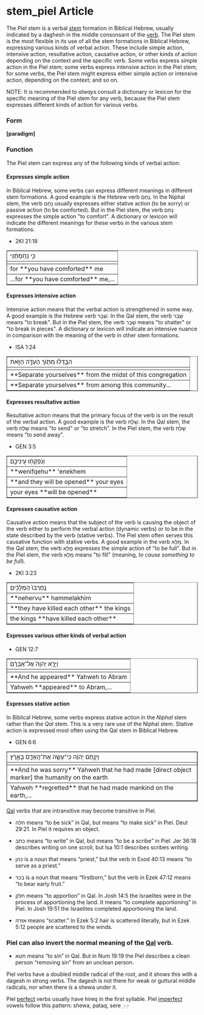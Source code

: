 # stem_piel Article

The Piel stem is a verbal [stem](https://git.door43.org/Door43/en-uhg/src/master/content/stem/02.md) formation in Biblical Hebrew, usually indicated by a daghesh in the middle consonsant of the [verb](https://git.door43.org/Door43/en-uhg/src/master/content/verb/02.md). The Piel stem is the most flexible in its use of all the stem formations in Biblical Hebrew, expressing various kinds of verbal action. These include simple action, intensive action, resultative action, causative action, or other kinds of action depending on the context and the specific verb.  Some verbs express simple action in the Piel stem; some verbs express intensive action in the Piel stem; for some verbs, the Piel stem might express either simple action or intensive action, depending on the context; and so on.

NOTE: It is recommended to *always* consult a dictionary or lexicon for the specific meaning of the Piel stem for any verb, because the Piel stem expresses different kinds of action for various verbs.

### Form

**[paradigm]**

### Function

The Piel stem can express any of the following kinds of verbal action:
 
#### Expresses simple action
In Biblical Hebrew, some verbs can express different meanings in different stem formations.  A good example is the Hebrew verb נָחַם.  In the Niphal stem, the verb נָחַם usually expresses either stative action (to be sorry) or passive action (to be comforted).  But in the Piel stem, the verb נָחַם expresses the simple action "to comfort".  A dictionary or lexicon will indicate the different meanings for these verbs in the various stem formations.

* 2KI 21:18
<table border="1" class="docutils">
<colgroup>
<col width="100%" />
</colgroup>
<tbody valign="top">
<tr class="row-odd"><td>כִּ֣י נִֽחַמְתָּ֔נִי</td>
</tr>
<tr class="row-even"><td></td>
</tr>
<tr class="row-odd"><td>for **you have comforted** me</td>
</tr>
<tr class="row-even"><td>...for **you have comforted** me,...</td>
</tr>
</tbody>
</table>

#### Expresses intensive action
Intensive action means that the verbal action is strengthened in some way. A good example is the Hebrew verb שָׁבַר.  In the Qal stem, the verb שָׁבַר means "to break". But in the Piel stem, the verb שָׁבַר means "to shatter" or "to break in pieces". A dictionary or lexicon will indicate an intensive nuance in comparison with the meaning of the verb in other stem formations. 

* ISA 1:24
<table border="1" class="docutils">
<colgroup>
<col width="100%" />
</colgroup>
<tbody valign="top">
<tr class="row-odd"><td>הִבָּ֣דְל֔וּ מִתּ֖וֹךְ הָעֵדָ֣ה הַזֹּ֑את</td>
</tr>
<tr class="row-even"><td></td>
</tr>
<tr class="row-odd"><td>**Separate yourselves** from the midst of this congregation</td>
</tr>
<tr class="row-even"><td>**Separate yourselves** from among this community...</td>
</tr>
</tbody>
</table>

#### Expresses resultative action
Resultative action means that the primary focus of the verb is on the result of the verbal action.  A good example is the verb שָׁלַח.  In the Qal stem, the verb שָׁלַח means "to send" or "to stretch".  In the Piel stem, the verb שָׁלַח means "to send away".  

* GEN 3:5
<table border="1" class="docutils">
<colgroup>
<col width="100%" />
</colgroup>
<tbody valign="top">
<tr class="row-odd"><td>וְנִפְקְח֖וּ עֵֽינֵיכֶ֑ם</td>
</tr>
<tr class="row-even"><td>**wenifqehu** 'enekhem</td>
</tr>
<tr class="row-odd"><td>**and they will be opened** your eyes</td>
</tr>
<tr class="row-even"><td>your eyes **will be opened**</td>
</tr>
</tbody>
</table>

#### Expresses causative action
Causative action means that the subject of the verb is causing the object of the verb either to perform the verbal action (dynamic verbs) or to be in the state described by the verb (stative verbs).  The Piel stem often serves this causative function with stative verbs.  A good example in the verb מָלֵא.  In the Qal stem, the verb מָלֵא expresses the simple action of "to be full".  But in the Piel stem, the verb מָלֵא means "to fill" (meaning, *to cause something to be full*).

* 2KI 3:23
<table border="1" class="docutils">
<colgroup>
<col width="100%" />
</colgroup>
<tbody valign="top">
<tr class="row-odd"><td>נֶֽחֶרְבוּ֙ הַמְּלָכִ֔ים</td>
</tr>
<tr class="row-even"><td>**nehervu** hammelakhim</td>
</tr>
<tr class="row-odd"><td>**they have killed each other** the kings</td>
</tr>
<tr class="row-even"><td>the kings **have killed each other**</td>
</tr>
</tbody>
</table>

#### Expresses various other kinds of verbal action


* GEN 12:7
<table border="1" class="docutils">
<colgroup>
<col width="100%" />
</colgroup>
<tbody valign="top">
<tr class="row-odd"><td>וַיֵּרָ֤א יְהוָה֙ אֶל־אַבְרָ֔ם</td>
</tr>
<tr class="row-even"><td></td>
</tr>
<tr class="row-odd"><td>**And he appeared** Yahweh to Abram</td>
</tr>
<tr class="row-even"><td>Yahweh **appeared** to Abram,...</td>
</tr>
</tbody>
</table>

#### Expresses stative action

In Biblical Hebrew, some verbs express stative action in the *Niphal* stem rather than the *Qal* stem. This is a very rare use of the Niphal stem. Stative action is expressed most often using the Qal stem in Biblical Hebrew. 

* GEN 6:6
<table border="1" class="docutils">
<colgroup>
<col width="100%" />
</colgroup>
<tbody valign="top">
<tr class="row-odd"><td>וַיִּנָּ֣חֶם יְהוָ֔ה כִּֽי־עָשָׂ֥ה אֶת־הָֽאָדָ֖ם בָּאָ֑רֶץ</td>
</tr>
<tr class="row-even"><td></td>
</tr>
<tr class="row-odd"><td>**And he was sorry** Yahweh that he had made [direct object marker] the humanity on the earth</td>
</tr>
<tr class="row-even"><td>Yahweh **regretted** that he had made mankind on the earth,...</td>
</tr>
</tbody>
</table>





[Qal](https://git.door43.org/Door43/en-uhg/src/master/content/stem_qal/02.md) verbs that are intransitive may become transitive in Piel. 

* חלה means “to be sick” in Qal, but means “to make sick” in Piel. Deut 29:21. In Piel it requires an object.

* כתב means “to write” in Qal, but means “to be a scribe” in Piel. Jer 36:18 describes writing on one scroll, but Isa 10:1 describes scribes writing.



* כהן is a noun that means “priest,” but the verb in Exod 40:13 means “to serve as a priest.”
 
* בכר is a noun that means “firstborn,” but the verb in Ezek 47:12 means “to bear early fruit.”
 


* חלק  means “to apportion” in Qal. In Josh 14:5 the Israelites were in the process of apportioning the land. It means “to complete apportioning” in Piel. In Josh 19:51 the Israelites completed apportioning the land.


* אזרה means “scatter.” In Ezek 5:2 hair is scattered literally, but in Ezek 5:12 people are scattered to the winds.

### Piel can also invert the normal meaning of the [Qal](https://git.door43.org/Door43/en-uhg/src/master/content/stem_qal/02.md) verb.
* חטא means “to sin” in Qal. But in Num 19:19 the Piel describes a clean person “removing sin” from an unclean person.


Piel verbs have a doubled middle radical of the root, and it shows this with a dagesh in strong verbs. The dagesh is not there for weak or guttural middle radicals, nor when there is a shewa under it.

Piel [perfect](https://git.door43.org/Door43/en-uhg/src/master/content/verb_perfect/02.md) verbs usually have hireq in the first syllable.
Piel [imperfect](https://git.door43.org/Door43/en-uhg/src/master/content/verb_imperfect/02.md) vowels follow this pattern: shewa, pataq, sere
ֵ   -ַ    -ְ 
